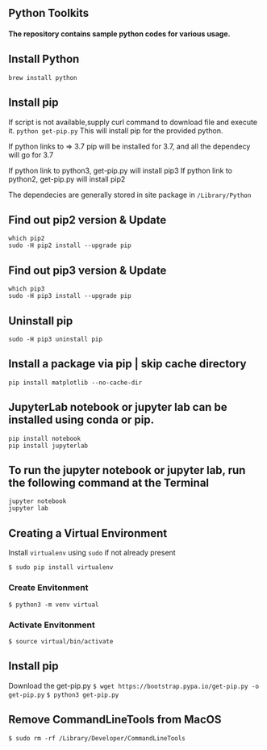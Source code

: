 ## Python Toolkits

#### The repository contains sample python codes for various usage.

## Install Python
`brew install python`

## Install pip
If script is not available,supply curl command to download file and execute it.
`python get-pip.py`
This will install pip for the provided python.

If python links to => 3.7
pip will be installed for 3.7, and all the dependecy will go for 3.7

If python link to python3, get-pip.py will install pip3
If python link to python2, get-pip.py will install pip2

The dependecies are generally stored in site package in `/Library/Python`

## Find out pip2 version & Update
`which pip2` </br>
`sudo -H pip2 install --upgrade pip`

## Find out pip3 version & Update
`which pip3` </br>
`sudo -H pip3 install --upgrade pip`

## Uninstall pip
`sudo -H pip3 uninstall pip`

## Install a package via pip | skip cache directory
`pip install matplotlib --no-cache-dir`

## JupyterLab notebook or jupyter lab can be installed using conda or pip. 
`pip install notebook`
<br/>`pip install jupyterlab`


## To run the jupyter notebook or jupyter lab, run the following command at the Terminal 
`jupyter notebook`
<br/>`jupyter lab`

## Creating a Virtual Environment
Install `virtualenv` using `sudo` if not already present

`$ sudo pip install virtualenv`

### Create Envitonment
`$ python3 -m venv virtual`


### Activate Envitonment
`$ source virtual/bin/activate`


## Install pip
Download the get-pip.py 
`$ wget https://bootstrap.pypa.io/get-pip.py -o get-pip.py`
`$ python3 get-pip.py`

## Remove CommandLineTools from MacOS
`$ sudo rm -rf /Library/Developer/CommandLineTools`
